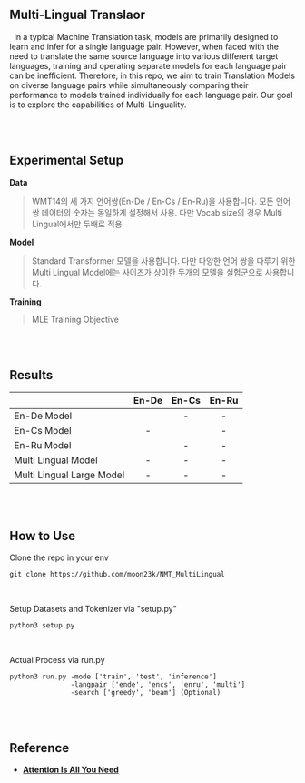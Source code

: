 ## Multi-Lingual Translaor
&nbsp; In a typical Machine Translation task, models are primarily designed to learn and infer for a single language pair. However, when faced with the need to translate the same source language into various different target languages, training and operating separate models for each language pair can be inefficient. Therefore, in this repo, we aim to train Translation Models on diverse language pairs while simultaneously comparing their performance to models trained individually for each language pair. Our goal is to explore the capabilities of Multi-Linguality.

<br><br> 


## Experimental Setup

**Data**
> WMT14의 세 가지 언어쌍(En-De / En-Cs / En-Ru)을 사용합니다.
모든 언어쌍 데이터의 숫자는 동일하게 설정해서 사용. 다만 Vocab size의 경우 Multi Lingual에서만 두배로 적용

**Model**
> Standard Transformer 모델을 사용합니다.
다만 다양한 언어 쌍을 다루기 위한 Multi Lingual Model에는 사이즈가 상이한 두개의 모델을 실험군으로 사용합니다.

**Training**
> MLE Training Objective


<br><br> 

## Results

| | En-De | En-Cs | En-Ru |
|---|:---:|:---:|:---:|
| En-De Model || - | - |
| En-Cs Model | - |  | - |
| En-Ru Model || - | - |
| Multi Lingual Model | - | - | - |
| Multi Lingual Large Model | - | - | - |

<br><br> 

## How to Use

Clone the repo in your env
```
git clone https://github.com/moon23k/NMT_MultiLingual
```

<br>

Setup Datasets and Tokenizer via "setup.py" 
```
python3 setup.py
```

<br>

Actual Process via run.py
```
python3 run.py -mode ['train', 'test', 'inference']
               -langpair ['ende', 'encs', 'enru', 'multi']
               -search ['greedy', 'beam'] (Optional)
```

<br><br> 

## Reference
* [**Attention Is All You Need**]()

<br> 

